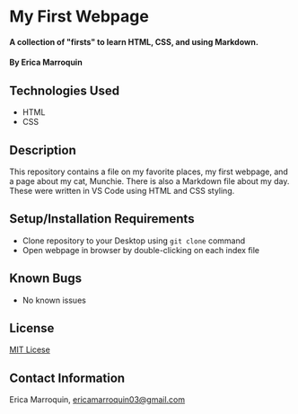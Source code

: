# My First Webpage

#### A collection of "firsts" to learn HTML, CSS, and using Markdown.

#### By Erica Marroquin

## Technologies Used

* HTML
* CSS

## Description

This repository contains a file on my favorite places, my first webpage, and a page about my cat, Munchie. There is also a Markdown file about my day. These were written in VS Code using HTML and CSS styling.

## Setup/Installation Requirements

* Clone repository to your Desktop using `git clone` command
* Open webpage in browser by double-clicking on each index file

## Known Bugs

* No known issues

## License

[MIT Licese](https://opensource.org/licenses/MIT)

## Contact Information

Erica Marroquin, ericamarroquin03@gmail.com